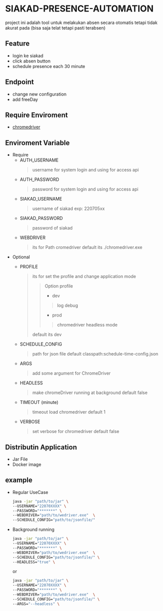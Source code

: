 # SIAKAD-PRESENCE-AUTOMATION

project ini adalah tool untuk melakukan absen secara otomatis tetapi tidak akurat pada (bisa saja telat tetapi pasti terabsen)

## Feature

- login ke siakad
- click absen button
- schedule presence each 30 minute

## Endpoint

- change new configuration
- add freeDay

## Require Enviroment

- [chromedriver](https://chromedriver.chromium.org/downloads)

## Enviroment Variable

- Require
  - AUTH_USERNAME
    > username for system login and using for access api
  - AUTH_PASSWORD
    > password for system login and using for access api
  - SIAKAD_USERNAME
    > username of siakad exp: 220705xx
  - SIAKAD_PASSWORD
    > password of siakad
  - WEBDRIVER
    > its for Path cromedriver
    > default its ./chromedriver.exe
- Optional
  - PROFILE
    > its for set the profile and change application mode
    >> Option profile
    >>
    >> - dev
    >>
    >>> log debug
    >>
    >> - prod
    >>
    >>> chromedriver headless mode
    >
    > default its dev

  - SCHEDULE_CONFIG
    > path for json file
    > default classpath:schedule-time-config.json
  - ARGS
    > add some argument for ChromeDriver
  - HEADLESS
    > make chromeDriver running at background
    > default false
  - TIMEOUT (minute)
    > timeout load chromedriver
    > default 1
  - VERBOSE
    > set verbose for chromedriver
    > default false

## Distributin Application

- Jar File
- Docker image

## example

- Regular UseCase

  ```bash
  java -jar "path/to/jar" \
  --USERNAME="22070XXXX" \
  --PASSWORD="*******" \
  --WEBDRIVER="path/to/wedriver.exe"  \
  --SCHEDULE_CONFIG="path/to/jsonfile/"
  ```

- Background running

  ```bash
  java -jar "path/to/jar" \
  --USERNAME="22070XXXX" \
  --PASSWORD="*******" \
  --WEBDRIVER="path/to/wedriver.exe"  \
  --SCHEDULE_CONFIG="path/to/jsonfile/" \
  --HEADLESS="true" \
  ```

  or

  ```bash
  java -jar "path/to/jar" \
  --USERNAME="22070XXXX" \
  --PASSWORD="*******" \
  --WEBDRIVER="path/to/wedriver.exe"  \
  --SCHEDULE_CONFIG="path/to/jsonfile/" \
  --ARGS="--headless" \
  ```
